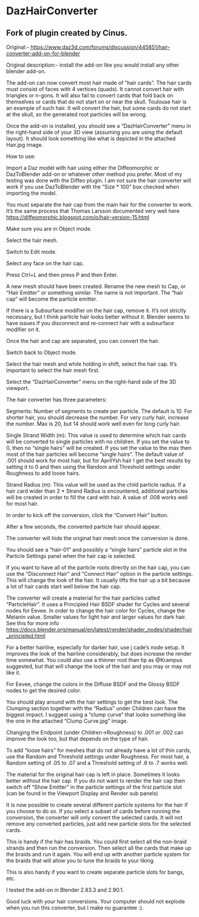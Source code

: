 # DazHairConverter
## Fork of plugin created by Cinus.
Original:-
https://www.daz3d.com/forums/discussion/445851/hair-converter-add-on-for-blender

Original description:-
install the add-on like you would install any other blender add-on.

The add-on can now convert most hair made of “hair cards”. The hair cards must consist of faces with 4 vertices (quads). It cannot convert hair with triangles or n-gons. It will also fail to convert cards that fold back on themselves or cards that do not start on or near the skull. Toulouse hair is an example of such hair. It will convert the hair, but some cards do not start at the skull, so the generated root particles will be wrong.

Once the add-on is installed, you should see a “DazHairConverter” menu in the right-hand side of your 3D view (assuming you are using the default layout). It should look something like what is depicted in the attached Hair.jpg image.

How to use:

Import a Daz model with hair using either the Diffeomorphic or DazToBlender add-on or whatever other method you prefer. Most of my testing was done with the Diffeo plugin. I am not sure the hair converter will work if you use DazToBlender with the “Size * 100” box checked when importing the model.

You must separate the hair cap from the main hair for the converter to work. It’s the same process that Thomas Larsson documented very well here https://diffeomorphic.blogspot.com/p/hair-version-15.html

Make sure you are in Object mode.

Select the hair mesh.

Switch to Edit mode.

Select any face on the hair cap.

Press Ctrl+L and then press P and then Enter.

A new mesh should have been created. Rename the new mesh to Cap, or “Hair Emitter” or something similar. The name is not important. The “hair cap” will become the particle emitter.

If there is a Subsurface modifier on the hair cap, remove it. It’s not strictly necessary, but I think particle hair looks better without it. Blender seems to have issues if you disconnect and re-connect hair with a subsurface modifier on it.

Once the hair and cap are separated, you can convert the hair.

Switch back to Object mode.

Select the hair mesh and while holding in shift, select the hair cap. It’s important to select the hair mesh first.

Select the “DazHairConverter” menu on the right-hand side of the 3D viewport.

The hair converter has three parameters:

Segments: Number of segments to create per particle. The default is 10. For shorter hair, you should decrease the number. For very curly hair, increase the number. Max is 20, but 14 should work well even for long curly hair.

Single Strand Width (m): This value is used to determine which hair cards will be converted to single particles with no children. If you set the value to 0, then no “single hairs” will be created. If you set the value to the max then most of the hair particles will become “single hairs”. The default value of .001 should work for most hair, but for AprilYsh hair I get the best results by setting it to 0 and then using the Random and Threshold settings under Roughness to add loose hairs.

Strand Radius (m): This value will be used as the child particle radius. If a hair card wider than 2 * Strand Radius is encountered, additional particles will be created in order to fill the card with hair. A value of .008 works well for most hair.

In order to kick off the conversion, click the “Convert Hair” button.

After a few seconds, the converted particle hair should appear.

The converter will hide the original hair mesh once the conversion is done.

You should see a “hair-01” and possibly a “single hairs” particle slot in the Particle Settings panel when the hair cap is selected.

If you want to have all of the particle roots directly on the hair cap, you can use the “Disconnect Hair” and “Connect Hair” option in the particle settings. This will change the look of the hair. It usually lifts the hair up a bit because a lot of hair cards start well below the hair cap.

The converter will create a material for the hair particles called “ParticleHair”. It uses a Principled Hair BSDF shader for Cycles and several nodes for Eevee. In order to change the hair color for Cycles, change the Melanin value. Smaller values for light hair and larger values for dark hair. See this for more info https://docs.blender.org/manual/en/latest/render/shader_nodes/shader/hair_principled.html

For a better hairline, especially for darker hair, use j cade’s node setup. It improves the look of the hairline considerably, but does increase the render time somewhat. You could also use a thinner root than tip as @Krampus suggested, but that will change the look of the hair and you may or may not like it.

For Eevee, change the colors in the Diffuse BSDF and the Glossy BSDF nodes to get the desired color.

You should play around with the hair settings to get the best look. The Clumping section together with the “Radius” under Children can have the biggest impact. I suggest using a “clump curve” that looks something like the one in the attached “Clump Curve.jpg” image.

Changing the Endpoint (under Children->Roughness) to .001 or .002 can improve the look too, but that depends on the type of hair.

To add “loose hairs” for meshes that do not already have a lot of thin cards, use the Random and Threshold settings under Roughness. For most hair, a Random setting of .05 to .07 and a Threshold setting of .6 to .7 works well.

The material for the original hair cap is left in place. Sometimes it looks better without the hair cap. If you do not want to render the hair cap then switch off “Show Emitter” in the particle settings of the first particle slot (can be found in the Viewport Display and Render sub panels)

It is now possible to create several different particle systems for the hair if you choose to do so. If you select a subset of cards before running the conversion, the converter will only convert the selected cards. It will not remove any converted particles, just add new particle slots for the selected cards.

This is handy if the hair has braids. You could first select all the non-braid strands and then run the conversion. Then select all the cards that make up the braids and run it again. You will end up with another particle system for the braids that will allow you to tune the braids to your liking.

This is also handy if you want to create separate particle slots for bangs, etc.

I tested the add-on in Blender 2.83.3 and 2.90.1.

Good luck with your hair conversions. Your computer should not explode when you run this converter, but I make no guarantee :).

